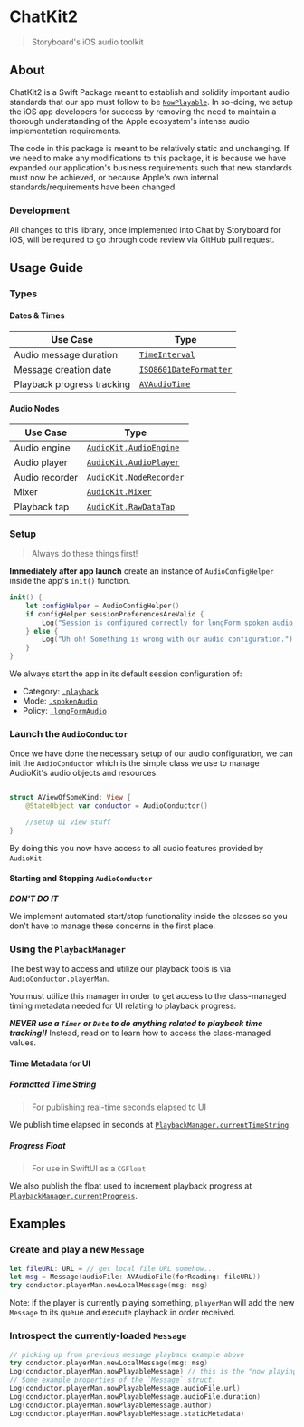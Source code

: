 # ChatKit2
> Storyboard's iOS audio toolkit

## About
ChatKit2 is a Swift Package meant to establish and solidify important audio
standards that our app must follow to be [`NowPlayable`][np]. In so-doing, we setup
the iOS app developers for success by removing the need to maintain a thorough
understanding of the Apple ecosystem's intense audio implementation requirements.

The code in this package is meant to be relatively static and unchanging. If we
need to make any modifications to this package, it is because we have expanded
our application's business requirements such that new standards must now be
achieved, or because Apple's own internal standards/requirements have been
changed.

### Development
All changes to this library, once implemented into Chat by Storyboard for iOS,
will be required to go through code review via GitHub pull request.

## Usage Guide

### Types
#### Dates & Times
| Use Case | Type |
|----------------------------------|------|
|Audio message duration            | [`TimeInterval`](https://developer.apple.com/documentation/foundation/timeinterval)|
|Message creation date      | [`ISO8601DateFormatter`](https://developer.apple.com/documentation/foundation/iso8601dateformatter)|
|Playback progress tracking  | [`AVAudioTime`](https://developer.apple.com/documentation/avfaudio/avaudiotime)|
#### Audio Nodes
| Use Case | Type |
|------------------|------|
|Audio engine  | [`AudioKit.AudioEngine`](https://www.audiokit.io/AudioKit/documentation/audiokit/audioengine)|
|Audio player | [`AudioKit.AudioPlayer`](https://www.audiokit.io/AudioKit/documentation/audiokit/audioplayer)|
|Audio recorder | [`AudioKit.NodeRecorder`](https://www.audiokit.io/AudioKit/documentation/audiokit/noderecorder)|
|Mixer | [`AudioKit.Mixer`](https://www.audiokit.io/AudioKit/documentation/audiokit/mixer)|
|Playback tap | [`AudioKit.RawDataTap`](https://www.audiokit.io/AudioKit/documentation/audiokit/audioplayer)|

### Setup
> Always do these things first!

**Immediately after app launch** create an instance of `AudioConfigHelper` inside the app's `init()` function.

```swift
init() {
    let configHelper = AudioConfigHelper()
    if configHelper.sessionPreferencesAreValid {
        Log("Session is configured correctly for longForm spoken audio playback")
    } else {
        Log("Uh oh! Something is wrong with our audio configuration.")
    }
}
```

We always start the app in its default session configuration of:

- Category: [`.playback`](https://developer.apple.com/documentation/avfaudio/avaudiosession/category/1616509-playback)
- Mode: [`.spokenAudio`](https://developer.apple.com/documentation/avfaudio/avaudiosession/mode/1616510-spokenaudio)
- Policy: [`.longFormAudio`](https://developer.apple.com/documentation/avfaudio/avaudiosession/routesharingpolicy/longformaudio)

### Launch the `AudioConductor`

Once we have done the necessary setup of our audio configuration, we can init
the `AudioConductor` which is the simple class we use to manage AudioKit's
audio objects and resources.

```swift

struct AViewOfSomeKind: View {
    @StateObject var conductor = AudioConductor()

    //setup UI view stuff
}
```

By doing this you now have access to all audio features provided by `AudioKit`.

#### Starting and Stopping `AudioConductor`
***DON'T DO IT***

We implement automated start/stop functionality inside the classes so you don't
have to manage these concerns in the first place.

### Using the `PlaybackManager`
The best way to access and utilize our playback tools is via `AudioConductor.playerMan`.

You must utilize this manager in order to get access to the class-managed timing
metadata needed for UI relating to playback progress.

***NEVER use a `Timer` or `Date` to do anything related to playback time
tracking!!*** Instead, read on to learn how to access the class-managed values.

#### Time Metadata for UI
##### Formatted Time String
> For publishing real-time seconds elapsed to UI

We publish time elapsed in seconds at [`PlaybackManager.currentTimeString`](https://github.com/Storyboard-fm/ChatKit/blob/341a4cef5cd8133b9d29391c32722c68f42e1566/Sources/ChatKit2/Audio/PlaybackManager.swift#L33).

##### Progress Float
> For use in SwiftUI as a `CGFloat`

We also publish the float used to increment playback progress at [`PlaybackManager.currentProgress`](https://github.com/Storyboard-fm/ChatKit/blob/341a4cef5cd8133b9d29391c32722c68f42e1566/Sources/ChatKit2/Audio/PlaybackManager.swift#L27).

## Examples

### Create and play a new `Message`

```swift
let fileURL: URL = // get local file URL somehow...
let msg = Message(audioFile: AVAudioFile(forReading: fileURL))
try conductor.playerMan.newLocalMessage(msg: msg)
```

Note: if the player is currently playing something, `playerMan` will add the new
`Message` to its queue and execute playback in order received.

### Introspect the currently-loaded `Message`

```swift
// picking up from previous message playback example above
try conductor.playerMan.newLocalMessage(msg: msg)
Log(conductor.playerMan.nowPlayableMessage) // this is the "now playing" audio message
// Some example properties of the `Message` struct:
Log(conductor.playerMan.nowPlayableMessage.audioFile.url)
Log(conductor.playerMan.nowPlayableMessage.audioFile.duration)
Log(conductor.playerMan.nowPlayableMessage.author)
Log(conductor.playerMan.nowPlayableMessage.staticMetadata)
```


[np]: https://developer.apple.com/documentation/mediaplayer/becoming_a_now_playable_app
